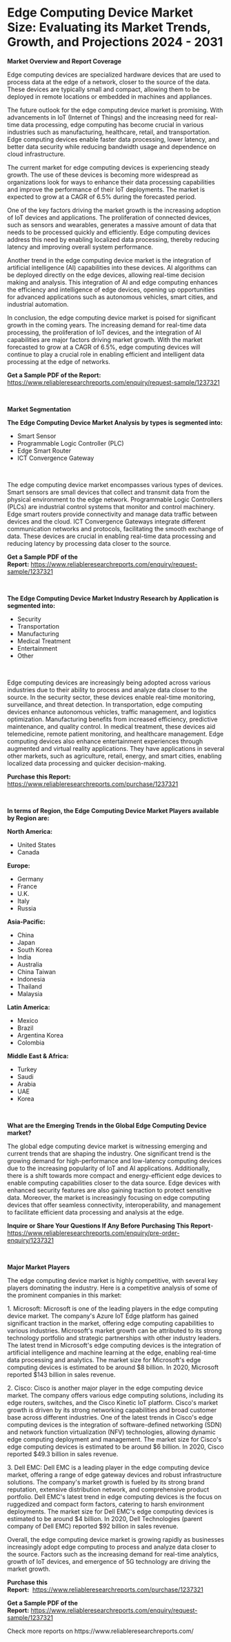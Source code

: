 <p><h1>Edge Computing Device Market Size: Evaluating its Market Trends, Growth, and Projections 2024 - 2031</h1></p><p><strong>Market Overview and Report Coverage</strong></p>
<p><p>Edge computing devices are specialized hardware devices that are used to process data at the edge of a network, closer to the source of the data. These devices are typically small and compact, allowing them to be deployed in remote locations or embedded in machines and appliances.</p><p>The future outlook for the edge computing device market is promising. With advancements in IoT (Internet of Things) and the increasing need for real-time data processing, edge computing has become crucial in various industries such as manufacturing, healthcare, retail, and transportation. Edge computing devices enable faster data processing, lower latency, and better data security while reducing bandwidth usage and dependence on cloud infrastructure.</p><p>The current market for edge computing devices is experiencing steady growth. The use of these devices is becoming more widespread as organizations look for ways to enhance their data processing capabilities and improve the performance of their IoT deployments. The market is expected to grow at a CAGR of 6.5% during the forecasted period.</p><p>One of the key factors driving the market growth is the increasing adoption of IoT devices and applications. The proliferation of connected devices, such as sensors and wearables, generates a massive amount of data that needs to be processed quickly and efficiently. Edge computing devices address this need by enabling localized data processing, thereby reducing latency and improving overall system performance.</p><p>Another trend in the edge computing device market is the integration of artificial intelligence (AI) capabilities into these devices. AI algorithms can be deployed directly on the edge devices, allowing real-time decision making and analysis. This integration of AI and edge computing enhances the efficiency and intelligence of edge devices, opening up opportunities for advanced applications such as autonomous vehicles, smart cities, and industrial automation.</p><p>In conclusion, the edge computing device market is poised for significant growth in the coming years. The increasing demand for real-time data processing, the proliferation of IoT devices, and the integration of AI capabilities are major factors driving market growth. With the market forecasted to grow at a CAGR of 6.5%, edge computing devices will continue to play a crucial role in enabling efficient and intelligent data processing at the edge of networks.</p></p>
<p><strong>Get a Sample PDF of the Report:</strong> <a href="https://www.reliableresearchreports.com/enquiry/request-sample/1237321">https://www.reliableresearchreports.com/enquiry/request-sample/1237321</a></p>
<p>&nbsp;</p>
<p><strong>Market Segmentation</strong></p>
<p><strong>The Edge Computing Device Market Analysis by types is segmented into:</strong></p>
<p><ul><li>Smart Sensor</li><li>Programmable Logic Controller (PLC)</li><li>Edge Smart Router</li><li>ICT Convergence Gateway</li></ul></p>
<p>&nbsp;</p>
<p><p>The edge computing device market encompasses various types of devices. Smart sensors are small devices that collect and transmit data from the physical environment to the edge network. Programmable Logic Controllers (PLCs) are industrial control systems that monitor and control machinery. Edge smart routers provide connectivity and manage data traffic between devices and the cloud. ICT Convergence Gateways integrate different communication networks and protocols, facilitating the smooth exchange of data. These devices are crucial in enabling real-time data processing and reducing latency by processing data closer to the source.</p></p>
<p><strong>Get a Sample PDF of the Report:</strong>&nbsp;<a href="https://www.reliableresearchreports.com/enquiry/request-sample/1237321">https://www.reliableresearchreports.com/enquiry/request-sample/1237321</a></p>
<p>&nbsp;</p>
<p><strong>The Edge Computing Device Market Industry Research by Application is segmented into:</strong></p>
<p><ul><li>Security</li><li>Transportation</li><li>Manufacturing</li><li>Medical Treatment</li><li>Entertainment</li><li>Other</li></ul></p>
<p>&nbsp;</p>
<p><p>Edge computing devices are increasingly being adopted across various industries due to their ability to process and analyze data closer to the source. In the security sector, these devices enable real-time monitoring, surveillance, and threat detection. In transportation, edge computing devices enhance autonomous vehicles, traffic management, and logistics optimization. Manufacturing benefits from increased efficiency, predictive maintenance, and quality control. In medical treatment, these devices aid telemedicine, remote patient monitoring, and healthcare management. Edge computing devices also enhance entertainment experiences through augmented and virtual reality applications. They have applications in several other markets, such as agriculture, retail, energy, and smart cities, enabling localized data processing and quicker decision-making.</p></p>
<p><strong>Purchase this Report:</strong>&nbsp; <a href="https://www.reliableresearchreports.com/purchase/1237321">https://www.reliableresearchreports.com/purchase/1237321</a></p>
<p>&nbsp;</p>
<p><strong>In terms of Region, the Edge Computing Device Market Players available by Region are:</strong></p>
<p>
    <p> <strong> North America: </strong>
        <ul>
            <li>United States</li>
            <li>Canada</li>
        </ul>
        </p> 
    <p> <strong> Europe: </strong>
        <ul>
            <li>Germany</li>
            <li>France</li>
            <li>U.K.</li>
            <li>Italy</li>
            <li>Russia</li>
        </ul>
        </p> 
    <p> <strong> Asia-Pacific: </strong>
        <ul>
            <li>China</li>
            <li>Japan</li>
            <li>South Korea</li>
            <li>India</li>
            <li>Australia</li>
            <li>China Taiwan</li>
            <li>Indonesia</li>
            <li>Thailand</li>
            <li>Malaysia</li>
        </ul>
        </p> 
    <p> <strong> Latin America: </strong>
        <ul>
            <li>Mexico</li>
            <li>Brazil</li>
            <li>Argentina Korea</li>
            <li>Colombia</li>
        </ul>
        </p> 
    <p> <strong> Middle East & Africa: </strong>
        <ul>
            <li>Turkey</li>
            <li>Saudi</li>
            <li>Arabia</li>
            <li>UAE</li>
            <li>Korea</li>
        </ul>
    </p>
    </p>
<p>&nbsp;</p>
<p><strong>What are the Emerging Trends in the Global Edge Computing Device market?</strong></p>
<p><p>The global edge computing device market is witnessing emerging and current trends that are shaping the industry. One significant trend is the growing demand for high-performance and low-latency computing devices due to the increasing popularity of IoT and AI applications. Additionally, there is a shift towards more compact and energy-efficient edge devices to enable computing capabilities closer to the data source. Edge devices with enhanced security features are also gaining traction to protect sensitive data. Moreover, the market is increasingly focusing on edge computing devices that offer seamless connectivity, interoperability, and management to facilitate efficient data processing and analysis at the edge.</p></p>
<p><strong>Inquire or Share Your Questions If Any Before Purchasing This Report</strong>- <a href="https://www.reliableresearchreports.com/enquiry/pre-order-enquiry/1237321">https://www.reliableresearchreports.com/enquiry/pre-order-enquiry/1237321</a></p>
<p>&nbsp;</p>
<p><strong>Major Market Players</strong></p>
<p><p>The edge computing device market is highly competitive, with several key players dominating the industry. Here is a competitive analysis of some of the prominent companies in this market:</p><p>1. Microsoft: Microsoft is one of the leading players in the edge computing device market. The company's Azure IoT Edge platform has gained significant traction in the market, offering edge computing capabilities to various industries. Microsoft's market growth can be attributed to its strong technology portfolio and strategic partnerships with other industry leaders. The latest trend in Microsoft's edge computing devices is the integration of artificial intelligence and machine learning at the edge, enabling real-time data processing and analytics. The market size for Microsoft's edge computing devices is estimated to be around $8 billion. In 2020, Microsoft reported $143 billion in sales revenue.</p><p>2. Cisco: Cisco is another major player in the edge computing device market. The company offers various edge computing solutions, including its edge routers, switches, and the Cisco Kinetic IoT platform. Cisco's market growth is driven by its strong networking capabilities and broad customer base across different industries. One of the latest trends in Cisco's edge computing devices is the integration of software-defined networking (SDN) and network function virtualization (NFV) technologies, allowing dynamic edge computing deployment and management. The market size for Cisco's edge computing devices is estimated to be around $6 billion. In 2020, Cisco reported $49.3 billion in sales revenue.</p><p>3. Dell EMC: Dell EMC is a leading player in the edge computing device market, offering a range of edge gateway devices and robust infrastructure solutions. The company's market growth is fueled by its strong brand reputation, extensive distribution network, and comprehensive product portfolio. Dell EMC's latest trend in edge computing devices is the focus on ruggedized and compact form factors, catering to harsh environment deployments. The market size for Dell EMC's edge computing devices is estimated to be around $4 billion. In 2020, Dell Technologies (parent company of Dell EMC) reported $92 billion in sales revenue.</p><p>Overall, the edge computing device market is growing rapidly as businesses increasingly adopt edge computing to process and analyze data closer to the source. Factors such as the increasing demand for real-time analytics, growth of IoT devices, and emergence of 5G technology are driving the market growth.</p></p>
<p><strong>Purchase this Report:</strong>&nbsp;&nbsp;<a href="https://www.reliableresearchreports.com/purchase/1237321">https://www.reliableresearchreports.com/purchase/1237321</a></p>
<p></p>
<p><strong>Get a Sample PDF of the Report:</strong>&nbsp;<a href="https://www.reliableresearchreports.com/enquiry/request-sample/1237321">https://www.reliableresearchreports.com/enquiry/request-sample/1237321</a></p>
<p>Check more reports on https://www.reliableresearchreports.com/</p>